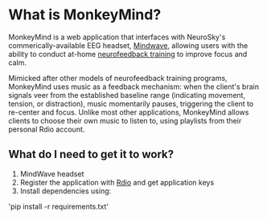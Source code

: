# What is MonkeyMind?

MonkeyMind is a web application that interfaces with NeuroSky's commerically-available EEG headset, [Mindwave](http://store.neurosky.com/products/mindwave-1), allowing users with the ability to conduct at-home [neurofeedback training](http://en.wikipedia.org/wiki/Neurofeedback) to improve focus and calm. 

Mimicked after other models of neurofeedback training programs, MonkeyMind uses music as a feedback mechanism: when the client's brain signals veer from the established baseline range (indicating movement, tension, or distraction), music momentarily pauses, triggering the client to re-center and focus. Unlike most other applications, MonkeyMind allows clients to choose their own music to listen to, using playlists from their personal Rdio account.

## What do I need to get it to work?

1. MindWave headset
2. Register the application with [Rdio](http://www.rdio.com/developers/) and get application keys
2. Install dependencies using:

'pip install -r requirements.txt'


